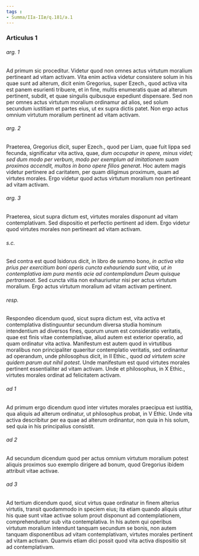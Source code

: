 ```yaml
---
tags : 
- Summa/IIa-IIæ/q.181/a.1
---
```


### Articulus 1

###### arg. 1
Ad primum sic proceditur. Videtur quod non omnes actus virtutum moralium pertineant ad vitam activam. Vita enim activa videtur consistere solum in his quae sunt ad alterum, dicit enim Gregorius, super Ezech., quod activa vita est panem esurienti tribuere, et in fine, multis enumeratis quae ad alterum pertinent, subdit, et quae singulis quibusque expediunt dispensare. Sed non per omnes actus virtutum moralium ordinamur ad alios, sed solum secundum iustitiam et partes eius, ut ex supra dictis patet. Non ergo actus omnium virtutum moralium pertinent ad vitam activam.

###### arg. 2
Praeterea, Gregorius dicit, super Ezech., quod per Liam, quae fuit lippa sed fecunda, significatur vita activa, quae, *dum occupatur in opere, minus videt; sed dum modo per verbum, modo per exemplum ad imitationem suam proximos accendit, multos in bono opere filios generat*. Hoc autem magis videtur pertinere ad caritatem, per quam diligimus proximum, quam ad virtutes morales. Ergo videtur quod actus virtutum moralium non pertineant ad vitam activam.

###### arg. 3
Praeterea, sicut supra dictum est, virtutes morales disponunt ad vitam contemplativam. Sed dispositio et perfectio pertinent ad idem. Ergo videtur quod virtutes morales non pertineant ad vitam activam.

###### s.c.
Sed contra est quod Isidorus dicit, in libro de summo bono, *in activa vita prius per exercitium boni operis cuncta exhaurienda sunt vitia, ut in contemplativa iam pura mentis acie ad contemplandum Deum quisque pertranseat*. Sed cuncta vitia non exhauriuntur nisi per actus virtutum moralium. Ergo actus virtutum moralium ad vitam activam pertinent.

###### resp.
Respondeo dicendum quod, sicut supra dictum est, vita activa et contemplativa distinguuntur secundum diversa studia hominum intendentium ad diversos fines, quorum unum est consideratio veritatis, quae est finis vitae contemplativae, aliud autem est exterior operatio, ad quam ordinatur vita activa. Manifestum est autem quod in virtutibus moralibus non principaliter quaeritur contemplatio veritatis, sed ordinantur ad operandum, unde philosophus dicit, in II Ethic., quod *ad virtutem scire quidem parum aut nihil potest*. Unde manifestum est quod virtutes morales pertinent essentialiter ad vitam activam. Unde et philosophus, in X Ethic., virtutes morales ordinat ad felicitatem activam.

###### ad 1
Ad primum ergo dicendum quod inter virtutes morales praecipua est iustitia, qua aliquis ad alterum ordinatur, ut philosophus probat, in V Ethic. Unde vita activa describitur per ea quae ad alterum ordinantur, non quia in his solum, sed quia in his principalius consistit.

###### ad 2
Ad secundum dicendum quod per actus omnium virtutum moralium potest aliquis proximos suo exemplo dirigere ad bonum, quod Gregorius ibidem attribuit vitae activae.

###### ad 3
Ad tertium dicendum quod, sicut virtus quae ordinatur in finem alterius virtutis, transit quodammodo in speciem eius; ita etiam quando aliquis utitur his quae sunt vitae activae solum prout disponunt ad contemplationem, comprehenduntur sub vita contemplativa. In his autem qui operibus virtutum moralium intendunt tanquam secundum se bonis, non autem tanquam disponentibus ad vitam contemplativam, virtutes morales pertinent ad vitam activam. Quamvis etiam dici possit quod vita activa dispositio sit ad contemplativam.

